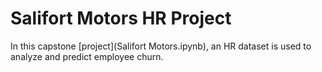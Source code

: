 # Salifort Motors HR Project

In this capstone [project](Salifort Motors.ipynb), an HR dataset is used to analyze and predict employee churn.

